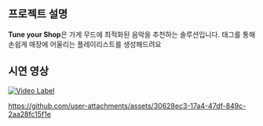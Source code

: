 ## 프로젝트 설명
<strong>Tune your Shop</strong>은 가게 무드에 최적화된 음악을 추천하는 솔루션입니다.
태그를 통해 손쉽게 매장에 어울리는 플레이리스트를 생성해드려요 

## 시연 영상
[![Video Label](http://img.youtube.com/vi/2yghgxWudBE/0.jpg)](https://youtu.be/2yghgxWudBE')


https://github.com/user-attachments/assets/30628ec3-17a4-47df-849c-2aa28fc15f1e



